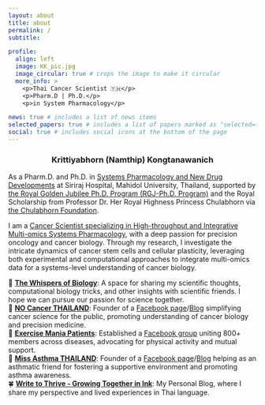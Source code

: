 ```yaml
---
layout: about
title: about
permalink: /
subtitle:

profile:
  align: left
  image: KK_pic.jpg
  image_circular: true # crops the image to make it circular
  more_info: >
    <p>Thai Cancer Scientist 🇹🇭</p>
    <p>Pharm.D | Ph.D.</p>
    <p>in System Pharmacology</p>

news: true # includes a list of news items
selected_papers: true # includes a list of papers marked as "selected={true}"
social: true # includes social icons at the bottom of the page
---
```

<center><h3>Krittiyabhorn (Namthip) Kongtanawanich</h3></center>

As a Pharm.D. and Ph.D. in [Systems Pharmacology and New Drug Developments](https://www.sisyspharm.org/) at Siriraj Hospital, Mahidol University, Thailand, supported by [the Royal Golden Jubilee Ph.D. Program (RGJ-Ph.D. Program)](https://rgj.trf.or.th/main/en/) and the Royal Scholarship from Professor Dr. Her Royal Highness Princess Chulabhorn via [the Chulabhorn Foundation](https://www.cri.or.th/chulabhorn-foundation-en/). 

I am a [Cancer Scientist specializing in High-throughput and Integrative Multi-omics Systems Pharmacology](https://kuchikinamthip.github.io/cv/), with a deep passion for precision oncology and cancer biology. Through my research, I investigate the intricate dynamics of cancer stem cells and cellular plasticity, leveraging both experimental and computational approaches to integrate multi-omics data for a systems-level understanding of cancer biology.
  
  🧬 [**The Whispers of Biology**](https://kuchikinamthip.github.io/projects/WhispersBiology/): A space for sharing my scientific thoughts, computational biology tricks, and other insights with scientific friends. I hope we can pursue our passion for science together. \
  🦀 [**NO Cancer THAILAND**](https://kuchikinamthip.github.io/projects/NoCancer/): Founder of a [Facebook page](https://www.facebook.com/nocancerTH/)/[Blog](https://nocancerth.blogspot.com/) simplifying cancer science for the public, promoting understanding of cancer biology and precision medicine. \
  🏀 [**Exercise Mania Patients**](https://www.facebook.com/share/g/8duUkQvoX8EXRZV6/): Established a [Facebook group](https://www.facebook.com/share/g/8duUkQvoX8EXRZV6/) uniting 800+ members across diseases, advocating for physical activity and mutual support. \
  💋 [**Miss Asthma THAILAND**](https://kuchikinamthip.github.io/projects/MissAsthma/): Founder of a [Facebook page](https://www.facebook.com/profile.php?id=61554265143399)/[Blog](https://missasthmath.blogspot.com/) helping as an asthmatic friend for fostering a supportive environment and promoting asthma awareness. \
  🍀 [**Write to Thrive - Growing Together in Ink**](https://kuchikinamthip.github.io/projects/Write2Thrive/): My Personal Blog, where I share my perspective and lived experiences in Thai language. 